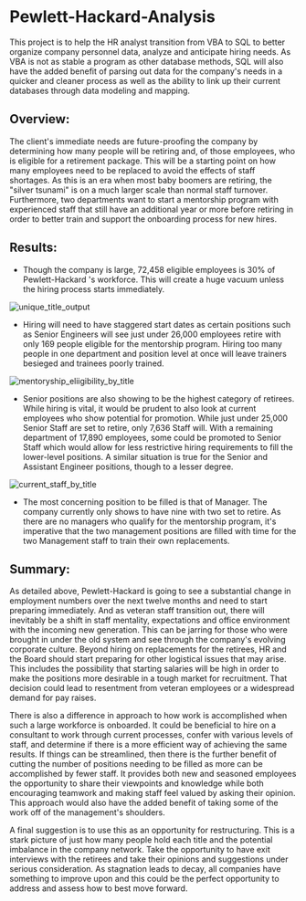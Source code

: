# Pewlett-Hackard-Analysis

This project is to help the HR analyst transition from VBA to SQL to better organize company personnel data, analyze and anticipate hiring needs.  As VBA is not as stable a program as other database methods, SQL will also have the added benefit of parsing out data for the company's needs in a quicker and cleaner process as well as the ability to link up their current databases through data modeling and mapping.

## Overview: 

The client's immediate needs are future-proofing the company by determining how many people will be retiring and, of those employees, who is eligible for a retirement package.  This will be a starting point on how many employees need to be replaced to avoid the effects of staff shortages.  As this is an era when most baby boomers are retiring, the "silver tsunami" is on a much larger scale than normal staff turnover.  Furthermore, two departments want to start a mentorship program with experienced staff that still have an additional year or more before retiring in order to better train and support the onboarding process for new hires.

## Results: 

* Though the company is large, 72,458 eligible employees is 30% of Pewlett-Hackard 's workforce.  This will create a huge vacuum unless the hiring process starts immediately.

![unique_title_output](https://user-images.githubusercontent.com/107294123/181877786-0429d734-336f-4a60-8dfa-22f86df0c8e6.png)

* Hiring will need to have staggered start dates as certain positions such as Senior Engineers will see just under 26,000 employees retire with only 169 people eligible for the mentorship program.  Hiring too many people in one department and position level at once will leave trainers besieged and trainees poorly trained.

![mentoryship_eliigibility_by_title](https://user-images.githubusercontent.com/107294123/181877794-0d3d9973-1398-406c-92fb-ad333296d43f.png)

* Senior positions are also showing to be the highest category of retirees.  While hiring is vital, it would be prudent to also look at current employees who show potential for promotion.  While just under 25,000 Senior Staff are set to retire, only 7,636 Staff will.  With a remaining department of 17,890 employees, some could be promoted to Senior Staff which would allow for less restrictive hiring requirements to fill the lower-level positions.  A similar situation is true for the Senior and Assistant Engineer positions, though to a lesser degree.

![current_staff_by_title](https://user-images.githubusercontent.com/107294123/181877799-6b15a352-81f2-479d-8dd3-20174da980d8.png)

* The most concerning position to be filled is that of Manager.  The company currently only shows to have nine with two set to retire.  As there are no managers who qualify for the mentorship program, it's imperative that the two management positions are filled with time for the two Management staff to train their own replacements.

## Summary:

As detailed above, Pewlett-Hackard is going to see a substantial change in employment numbers over the next twelve months and need to start preparing immediately.  And as veteran staff transition out, there will inevitably be a shift in staff mentality, expectations and office environment with the incoming new generation.  This can be jarring for those who were brought in under the old system and see through the company's evolving corporate culture.  Beyond hiring on replacements for the retirees, HR and the Board should start preparing for other logistical issues that may arise.  This includes the possibility that starting salaries will be high in order to make the positions more desirable in a tough market for recruitment.  That decision could lead to resentment from veteran employees or a widespread demand for pay raises.  

There is also a difference in approach to how work is accomplished when such a large workforce is onboarded.  It could be beneficial to hire on a consultant to work through current processes, confer with various levels of staff, and determine if there is a more efficient way of achieving the same results.  If things can be streamlined, then there is the further benefit of cutting the number of positions needing to be filled as more can be accomplished by fewer staff.  It provides both new and seasoned employees the opportunity to share their viewpoints and knowledge while both encouraging teamwork and making staff feel valued by asking their opinion.  This approach would also have the added benefit of taking some of the work off of the management's shoulders.

A final suggestion is to use this as an opportunity for restructuring.  This is a stark picture of just how many people hold each title and the potential imbalance in the company network.  Take the opportunity to have exit interviews with the retirees and take their opinions and suggestions under serious consideration.  As stagnation leads to decay, all companies have something to improve upon and this could be the perfect opportunity to address and assess how to best move forward.
